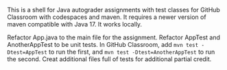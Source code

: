 This is a shell for Java autograder assignments with test classes for
GitHub Classroom with codespaces and maven. It requires a newer version
of maven compatible with Java 17. It works locally.

Refactor App.java to the main file for the assignment.
Refactor AppTest and AnotherAppTest to be unit tests.
In GitHub Classroom, add `mvn test -Dtest=AppTest` to run the first, and
`mvn test -Dtest=AnotherAppTest` to run the second. Creat additional
files full of tests for additional partial credit.